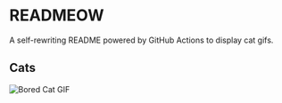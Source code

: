 # READMEOW

A self-rewriting README powered by GitHub Actions to display cat gifs.

## Cats

![Bored Cat GIF](https://media2.giphy.com/media/v1.Y2lkPTlhY2QwMmRhdzF5Z2h3dmN5YWxyM3E1end1Y3dmajh0MnBkcTV3YzNvNHMxdWN4eiZlcD12MV9naWZzX3NlYXJjaCZjdD1n/mlvseq9yvZhba/200.gif)
